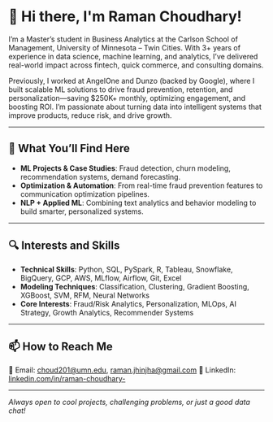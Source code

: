 # 👋 Hi there, I'm Raman Choudhary!

I’m a Master’s student in Business Analytics at the Carlson School of Management, University of Minnesota – Twin Cities. With 3+ years of experience in data science, machine learning, and analytics, I’ve delivered real-world impact across fintech, quick commerce, and consulting domains.

Previously, I worked at AngelOne and Dunzo (backed by Google), where I built scalable ML solutions to drive fraud prevention, retention, and personalization—saving $250K+ monthly, optimizing engagement, and boosting ROI. I’m passionate about turning data into intelligent systems that improve products, reduce risk, and drive growth.

---

## 📂 What You’ll Find Here

- **ML Projects & Case Studies**: Fraud detection, churn modeling, recommendation systems, demand forecasting.
- **Optimization & Automation**: From real-time fraud prevention features to communication optimization pipelines.
- **NLP + Applied ML**: Combining text analytics and behavior modeling to build smarter, personalized systems.

---

## 🔍 Interests and Skills

- **Technical Skills**: Python, SQL, PySpark, R, Tableau, Snowflake, BigQuery, GCP, AWS, MLflow, Airflow, Git, Excel
- **Modeling Techniques**: Classification, Clustering, Gradient Boosting, XGBoost, SVM, RFM, Neural Networks
- **Core Interests**: Fraud/Risk Analytics, Personalization, MLOps, AI Strategy, Growth Analytics, Recommender Systems

---

## 📫 How to Reach Me

📧 Email: choud201@umn.edu, raman.jhinjha@gmail.com
🔗 LinkedIn: [linkedin.com/in/raman-choudhary-](https://www.linkedin.com/in/raman-choudhary-/)

---

_Always open to cool projects, challenging problems, or just a good data chat!_
